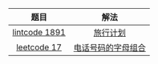 |                             题目                             |                             解法                             |
| :----------------------------------------------------------: | :----------------------------------------------------------: |
|   [lintcode 1891](https://www.lintcode.com/problem/1891/)    | [旅行计划](https://github.com/pshijie/Java_interview_code/blob/main/Leetcode分类/DFSor回溯/旅行计划.java) |
| [leetcode 17](https://leetcode.cn/problems/letter-combinations-of-a-phone-number/) | [电话号码的字母组合](https://github.com/pshijie/Java_interview_code/blob/main/Leetcode分类/DFSor回溯/电话号码的字母组合.java) |


